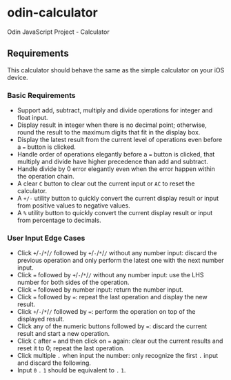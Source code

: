# odin-calculator
Odin JavaScript Project - Calculator

## Requirements

This calculator should behave the same as the simple calculator on your iOS device.

### Basic Requirements

- Support add, subtract, multiply and divide operations for integer and float input.
- Display result in integer when there is no decimal point; otherwise, round the result to the maximum digits that fit in the display box.
- Display the latest result from the current level of operations even before a `=` button is clicked.
- Handle order of operations elegantly before a `=` button is clicked, that multiply and divide have higher precedence than add and subtract.
- Handle divide by 0 error elegantly even when the error happen within the operation chain.
- A clear `C` button to clear out the current input or `AC` to reset the calculator.
- A `+/-` utility button to quickly convert the current display result or input from positive values to negative values.
- A `%` utility button to quickly convert the current display result or input from percentage to decimals.

### User Input Edge Cases

- Click `+`/`-`/`*`/`/` followed by `+`/`-`/`*`/`/` without any number input: discard the previous operation and only perform the latest one with the next number input.
- Click `=` followed by `+`/`-`/`*`/`/` without any number input: use the LHS number for both sides of the operation.
- Click `=` followed by number input: return the number input.
- Click `=` followed by `=`: repeat the last operation and display the new result.
- Click `+`/`-`/`*`/`/` followed by `=`: perform the operation on top of the displayed result.
- Click any of the numeric buttons followed by `=`: discard the current result and start a new operation.
- Click `C` after `=` and then click on `=` again: clear out the current results and reset it to 0; repeat the last operation.
- Click multiple `.` when input the number: only recognize the first `.` input and discard the following.
- Input `0` `.` `1` should be equivalent to `.` `1`.